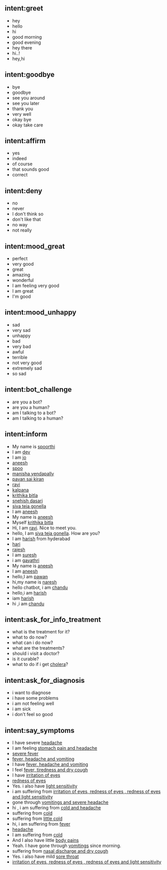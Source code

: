 ## intent:greet
- hey
- hello
- hi
- good morning
- good evening
- hey there
- hi..!
- hey,hi


## intent:goodbye
- bye
- goodbye
- see you around
- see you later
- thank you
- very well
- okay bye
- okay take care

## intent:affirm
- yes
- indeed
- of course
- that sounds good
- correct

## intent:deny
- no
- never
- I don't think so
- don't like that
- no way
- not really

## intent:mood_great
- perfect
- very good
- great
- amazing
- wonderful
- I am feeling very good
- I am great
- I'm good

## intent:mood_unhappy
- sad
- very sad
- unhappy
- bad
- very bad
- awful
- terrible
- not very good
- extremely sad
- so sad

## intent:bot_challenge
- are you a bot?
- are you a human?
- am I talking to a bot?
- am I talking to a human?

## intent:inform
- My name is [spoorthi](name)
- I am [dev](name)
- I am [jo](name)
- [aneesh](name)
- [spoo](name)
- [manisha yendapally](name)
- [pavan sai kiran](name)
- [ravi](name)
- [kalpana](name)
- [krithika bitla](name)
- [snehish dasari](name)
- [siva teja gonella](name)
- I am [aneesh](name)
- My name is [aneesh](name)
- Myself [krithika bitla](name)
- Hi, I am [ravi](name). Nice to meet you. 
- hello, I am [siva teja gonella](name). How are you?
- I am [harish](name) from hyderabad
- [hari](name)
- [rajesh](name)
- I am [suresh](name)
- i am [gayathri](name)
- My name is [aneesh](name)
- I am [aneesh](name)
- hello,I am [pawan](name)
- hi,my name is [naresh](name)
- hello chatbot, i am [chandu](name) 
- hello,i am [harish](name)
- iam [harish](name)
- hi ,i am [chandu](name)

## intent:ask_for_info_treatment
- what is the treatment for it?
- what to do now?
- what can i do now?
- what are the treatments?
- should i visit a doctor?
- is it curable?
- what to do if i get [cholera](disease)?

## intent:ask_for_diagnosis
- i want to diagnose
- i have some problems
- i am not feeling well
- i am sick
- i don't feel so good 


## intent:say_symptoms
- I have severe [headache](symptom)
- I am feeling [stomach pain and headache](symptom)
- [severe fever](symptom)
- [fever, headache and vomiting](symptom)
- I have [fever, headache and vomiting](symptom)
- I feel [fever, tiredness and dry cough](symptom)
- I have [irritation of eyes](symptom)
- [redness of eyes](symptom)
- Yes. i also have [light sensitivity](symptom)
- i am suffering from [irritation of eyes, redness of eyes , redness of eyes and light sensitivity](symptom)
- gone through [vomitings and severe headache](symptom)
- hi , i am suffering from [cold and headache](symptom)
- suffering from [cold](symptom)
- suffering from [little cold](symptom)
- hi, i am suffering from [fever](symptom)
- [headache](symptom)
- I am suffering from [cold](symptom)
- And I also have little [body pains](symptom)
- Yeah. I have gone through [vomitings](symptom) since morning.
- suffering from [nasal discharge and dry cough](symptom)
- Yes. i also have mild [sore throat](symptom)
- [irritation of eyes, redness of eyes , redness of eyes and light sensitivity](symptom)
 


